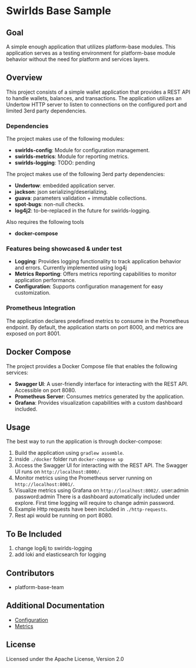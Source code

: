 # Swirlds Base Sample

## Goal

A simple enough application that utilizes platform-base modules. This application serves as a testing environment for platform-base module behavior without the need for platform and services layers.

## Overview

This project consists of a simple wallet application that provides a REST API to handle wallets, balances, and transactions. The application utilizes an Undertow HTTP server to listen to connections on the configured port and limited 3erd party dependencies.

### Dependencies

The project makes use of the following modules:

- **swirlds-config**: Module for configuration management.
- **swirlds-metrics**: Module for reporting metrics.
- **swirlds-logging**: TODO: pending

The project makes use of the following 3erd party dependencies:
- **Undertow**: embedded application server.
- **jackson**: json serializing/deserializing.
- **guava**: parameters validation + immutable collections.
- **spot-bugs**: non-null checks.
- **log4j2**: to-be-replaced in the future for swirlds-logging.

Also requires the following tools
- **docker-compose**

### Features being showcased & under test

- **Logging**: Provides logging functionality to track application behavior and errors. Currently implemented using log4j
- **Metrics Reporting**: Offers metrics reporting capabilities to monitor application performance.
- **Configuration**: Supports configuration management for easy customization.

### Prometheus Integration

The application declares predefined metrics to consume in the Prometheus endpoint. By default, the application starts on port 8000, and metrics are exposed on port 8001.

## Docker Compose

The project provides a Docker Compose file that enables the following services:

- **Swagger UI**: A user-friendly interface for interacting with the REST API. Accessible on port 8080.
- **Prometheus Server**: Consumes metrics generated by the application.
- **Grafana**: Provides visualization capabilities with a custom dashboard included.

## Usage

The best way to run the application is through docker-compose:
1. Build the application using `gradlew assemble`.
2. inside `./docker` folder run `docker-compose up`
3. Access the Swagger UI for interacting with the REST API. The Swagger UI runs on `http://localhost:8000/`.
4. Monitor metrics using the Prometheus server running on `http://localhost:8001/`.
5. Visualize metrics using Grafana on `http://localhost:8002/`. 
 user:admin password:admin
 There is a dashboard automatically included under explore.
 First time logging will require to change admin password.
6. Example Http requests have been included in `./http-requests`.
7. Rest api would be running on port 8080. 


## To Be Included

1. change log4j to swirlds-logging
2. add loki and elasticsearch for logging

## Contributors

- platform-base-team

## Additional Documentation
- [Configuration](./base/configuration/configuration.md)
- [Metrics](./base/metrics/metrics.md)

## License

Licensed under the Apache License, Version 2.0
